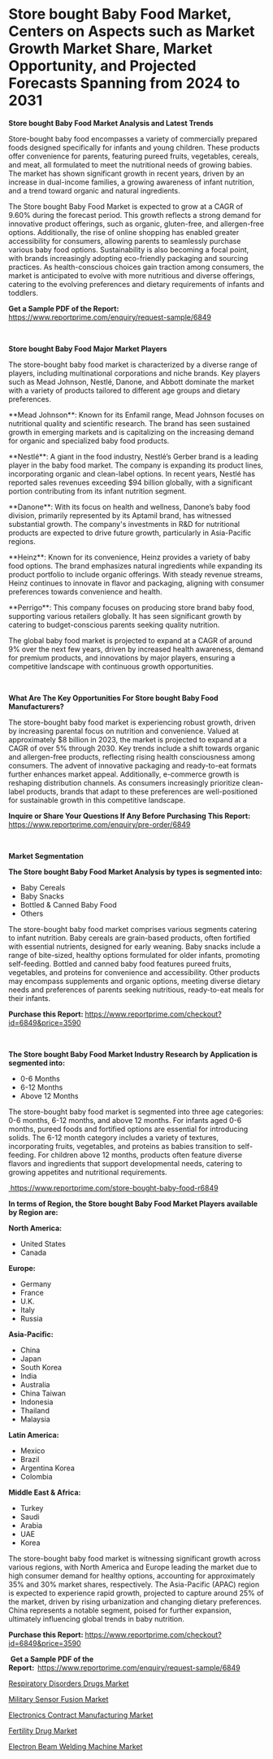 <p><h1>Store bought Baby Food Market, Centers on Aspects such as Market Growth Market Share, Market Opportunity, and Projected Forecasts Spanning from 2024 to 2031</h1></p><p><strong>Store bought Baby Food Market Analysis and Latest Trends</strong></p>
<p><p>Store-bought baby food encompasses a variety of commercially prepared foods designed specifically for infants and young children. These products offer convenience for parents, featuring pureed fruits, vegetables, cereals, and meat, all formulated to meet the nutritional needs of growing babies. The market has shown significant growth in recent years, driven by an increase in dual-income families, a growing awareness of infant nutrition, and a trend toward organic and natural ingredients. </p><p>The Store bought Baby Food Market is expected to grow at a CAGR of 9.60% during the forecast period. This growth reflects a strong demand for innovative product offerings, such as organic, gluten-free, and allergen-free options. Additionally, the rise of online shopping has enabled greater accessibility for consumers, allowing parents to seamlessly purchase various baby food options. Sustainability is also becoming a focal point, with brands increasingly adopting eco-friendly packaging and sourcing practices. As health-conscious choices gain traction among consumers, the market is anticipated to evolve with more nutritious and diverse offerings, catering to the evolving preferences and dietary requirements of infants and toddlers.</p></p>
<p><strong>Get a Sample PDF of the Report:&nbsp;</strong> <a href="https://www.reportprime.com/enquiry/request-sample/6849?utm_campaign=1848&utm_medium=2&utm_source=Github&utm_content=ia&utm_term=25112024&utm_id=store-bought-baby-food">https://www.reportprime.com/enquiry/request-sample/6849</a></p>
<p>&nbsp;</p>
<p><strong>Store bought Baby Food Major Market Players</strong></p>
<p><p>The store-bought baby food market is characterized by a diverse range of players, including multinational corporations and niche brands. Key players such as Mead Johnson, Nestlé, Danone, and Abbott dominate the market with a variety of products tailored to different age groups and dietary preferences.</p><p>**Mead Johnson**: Known for its Enfamil range, Mead Johnson focuses on nutritional quality and scientific research. The brand has seen sustained growth in emerging markets and is capitalizing on the increasing demand for organic and specialized baby food products.</p><p>**Nestlé**: A giant in the food industry, Nestlé’s Gerber brand is a leading player in the baby food market. The company is expanding its product lines, incorporating organic and clean-label options. In recent years, Nestlé has reported sales revenues exceeding $94 billion globally, with a significant portion contributing from its infant nutrition segment.</p><p>**Danone**: With its focus on health and wellness, Danone’s baby food division, primarily represented by its Aptamil brand, has witnessed substantial growth. The company's investments in R&D for nutritional products are expected to drive future growth, particularly in Asia-Pacific regions.</p><p>**Heinz**: Known for its convenience, Heinz provides a variety of baby food options. The brand emphasizes natural ingredients while expanding its product portfolio to include organic offerings. With steady revenue streams, Heinz continues to innovate in flavor and packaging, aligning with consumer preferences towards convenience and health.</p><p>**Perrigo**: This company focuses on producing store brand baby food, supporting various retailers globally. It has seen significant growth by catering to budget-conscious parents seeking quality nutrition.</p><p>The global baby food market is projected to expand at a CAGR of around 9% over the next few years, driven by increased health awareness, demand for premium products, and innovations by major players, ensuring a competitive landscape with continuous growth opportunities.</p></p>
<p>&nbsp;</p>
<p><strong>What Are The Key Opportunities For Store bought Baby Food Manufacturers?</strong></p>
<p><p>The store-bought baby food market is experiencing robust growth, driven by increasing parental focus on nutrition and convenience. Valued at approximately $8 billion in 2023, the market is projected to expand at a CAGR of over 5% through 2030. Key trends include a shift towards organic and allergen-free products, reflecting rising health consciousness among consumers. The advent of innovative packaging and ready-to-eat formats further enhances market appeal. Additionally, e-commerce growth is reshaping distribution channels. As consumers increasingly prioritize clean-label products, brands that adapt to these preferences are well-positioned for sustainable growth in this competitive landscape.</p></p>
<p><strong>Inquire or Share Your Questions If Any Before Purchasing This Report:</strong> <a href="https://www.reportprime.com/enquiry/pre-order/6849?utm_campaign=1848&utm_medium=2&utm_source=Github&utm_content=ia&utm_term=25112024&utm_id=store-bought-baby-food">https://www.reportprime.com/enquiry/pre-order/6849</a></p>
<p>&nbsp;</p>
<p><strong>Market Segmentation</strong></p>
<p><strong>The Store bought Baby Food Market Analysis by types is segmented into:</strong></p>
<p><ul><li>Baby Cereals</li><li>Baby Snacks</li><li>Bottled & Canned Baby Food</li><li>Others</li></ul></p>
<p><p>The store-bought baby food market comprises various segments catering to infant nutrition. Baby cereals are grain-based products, often fortified with essential nutrients, designed for early weaning. Baby snacks include a range of bite-sized, healthy options formulated for older infants, promoting self-feeding. Bottled and canned baby food features pureed fruits, vegetables, and proteins for convenience and accessibility. Other products may encompass supplements and organic options, meeting diverse dietary needs and preferences of parents seeking nutritious, ready-to-eat meals for their infants.</p></p>
<p><strong>Purchase this Report:&nbsp;</strong><a href="https://www.reportprime.com/checkout?id=6849&price=3590&utm_campaign=1848&utm_medium=2&utm_source=Github&utm_content=ia&utm_term=25112024&utm_id=store-bought-baby-food">https://www.reportprime.com/checkout?id=6849&price=3590</a></p>
<p>&nbsp;</p>
<p><strong>The Store bought Baby Food Market Industry Research by Application is segmented into:</strong></p>
<p><ul><li>0-6 Months</li><li>6-12 Months</li><li>Above 12 Months</li></ul></p>
<p><p>The store-bought baby food market is segmented into three age categories: 0-6 months, 6-12 months, and above 12 months. For infants aged 0-6 months, pureed foods and fortified options are essential for introducing solids. The 6-12 month category includes a variety of textures, incorporating fruits, vegetables, and proteins as babies transition to self-feeding. For children above 12 months, products often feature diverse flavors and ingredients that support developmental needs, catering to growing appetites and nutritional requirements.</p></p>
<p><a href="https://www.reportprime.com/store-bought-baby-food-r6849?utm_campaign=1848&utm_medium=2&utm_source=Github&utm_content=ia&utm_term=25112024&utm_id=store-bought-baby-food">&nbsp;https://www.reportprime.com/store-bought-baby-food-r6849</a></p>
<p><strong>In terms of Region, the Store bought Baby Food Market Players available by Region are:</strong></p>
<p>
    <p> <strong> North America: </strong>
        <ul>
            <li>United States</li>
            <li>Canada</li>
        </ul>
        </p> 
    <p> <strong> Europe: </strong>
        <ul>
            <li>Germany</li>
            <li>France</li>
            <li>U.K.</li>
            <li>Italy</li>
            <li>Russia</li>
        </ul>
        </p> 
    <p> <strong> Asia-Pacific: </strong>
        <ul>
            <li>China</li>
            <li>Japan</li>
            <li>South Korea</li>
            <li>India</li>
            <li>Australia</li>
            <li>China Taiwan</li>
            <li>Indonesia</li>
            <li>Thailand</li>
            <li>Malaysia</li>
        </ul>
        </p> 
    <p> <strong> Latin America: </strong>
        <ul>
            <li>Mexico</li>
            <li>Brazil</li>
            <li>Argentina Korea</li>
            <li>Colombia</li>
        </ul>
        </p> 
    <p> <strong> Middle East & Africa: </strong>
        <ul>
            <li>Turkey</li>
            <li>Saudi</li>
            <li>Arabia</li>
            <li>UAE</li>
            <li>Korea</li>
        </ul>
    </p>
    </p>
<p><p>The store-bought baby food market is witnessing significant growth across various regions, with North America and Europe leading the market due to high consumer demand for healthy options, accounting for approximately 35% and 30% market shares, respectively. The Asia-Pacific (APAC) region is expected to experience rapid growth, projected to capture around 25% of the market, driven by rising urbanization and changing dietary preferences. China represents a notable segment, poised for further expansion, ultimately influencing global trends in baby nutrition.</p></p>
<p><strong>Purchase this Report: </strong><a href="https://www.reportprime.com/checkout?id=6849&price=3590&utm_campaign=1848&utm_medium=2&utm_source=Github&utm_content=ia&utm_term=25112024&utm_id=store-bought-baby-food">https://www.reportprime.com/checkout?id=6849&price=3590</a></p>
<p>&nbsp;<strong>Get a Sample PDF of the Report:&nbsp;&nbsp;</strong><a href="https://www.reportprime.com/enquiry/request-sample/6849?utm_campaign=1848&utm_medium=2&utm_source=Github&utm_content=ia&utm_term=25112024&utm_id=store-bought-baby-food">https://www.reportprime.com/enquiry/request-sample/6849</a></p>
<p><strong></strong></p>
<p><p><a href="https://issuu.com/reportprime-2/docs/respiratory-disorders-drugs-market-_d14597e4d90986?utm_campaign=1848&utm_medium=2&utm_source=Github&utm_content=ia&utm_term=25112024&utm_id=store-bought-baby-food">Respiratory Disorders Drugs Market</a></p><p><a href="https://issuu.com/reportprime-2/docs/military-sensor-fusion-market-size-_1dceae6919edb9?utm_campaign=1848&utm_medium=2&utm_source=Github&utm_content=ia&utm_term=25112024&utm_id=store-bought-baby-food">Military Sensor Fusion Market</a></p><p><a href="https://www.linkedin.com/pulse/comprehensive-evaluation-electronics-contract-manufacturing-market-su0uc?utm_campaign=1848&utm_medium=2&utm_source=Github&utm_content=ia&utm_term=25112024&utm_id=store-bought-baby-food">Electronics Contract Manufacturing Market</a></p><p><a href="https://www.linkedin.com/pulse/fertility-drug-market-share-size-2024-2031-detailed-research-report-vz4hc?utm_campaign=1848&utm_medium=2&utm_source=Github&utm_content=ia&utm_term=25112024&utm_id=store-bought-baby-food">Fertility Drug Market</a></p><p><a href="https://www.linkedin.com/pulse/global-electron-beam-welding-machine-market-analysis-yigxe?utm_campaign=1848&utm_medium=2&utm_source=Github&utm_content=ia&utm_term=25112024&utm_id=store-bought-baby-food">Electron Beam Welding Machine Market</a></p></p>